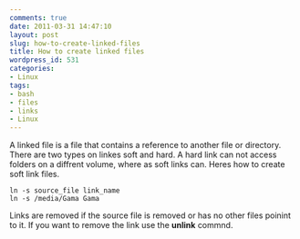 ```yaml
---
comments: true
date: 2011-03-31 14:47:10
layout: post
slug: how-to-create-linked-files
title: How to create linked files
wordpress_id: 531
categories:
- Linux
tags:
- bash
- files
- links
- Linux
---
```


A linked file is a file that contains a reference to another file or directory.  There are two types on linkes soft and hard.  A hard link can not access folders on a diffrent volume, where as soft links can.  Heres how to create soft link files.

    
    ln -s source_file link_name
    ln -s /media/Gama Gama


Links are removed if the source file is removed or has no other files poinint to it.  If you want to remove the link use the **unlink** commnd.
